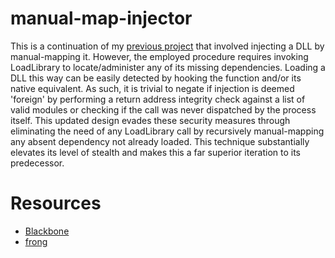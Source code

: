 # manual-map-injector
This is a continuation of my [previous project](https://github.com/thetuh/shellcode-injector) that involved injecting a DLL by manual-mapping it. However, the employed procedure requires invoking LoadLibrary to locate/administer any of its missing dependencies. Loading a DLL this way can be easily detected by hooking the function and/or its native equivalent. As such, it is trivial to negate if injection is deemed 'foreign' by performing a return address integrity check against a list of valid modules or checking if the call was never dispatched by the process itself. This updated design evades these security measures through eliminating the need of any LoadLibrary call by recursively manual-mapping any absent dependency not already loaded. This technique substantially elevates its level of stealth and makes this a far superior iteration to its predecessor.
# Resources
* [Blackbone](https://github.com/DarthTon/Blackbone)
* [frong](https://github.com/jonomango/frong)
